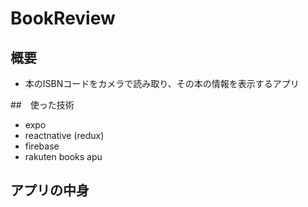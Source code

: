 # BookReview
 
## 概要
* 本のISBNコードをカメラで読み取り、その本の情報を表示するアプリ

##　使った技術
* expo
* reactnative (redux)
* firebase
* rakuten books apu

## アプリの中身
